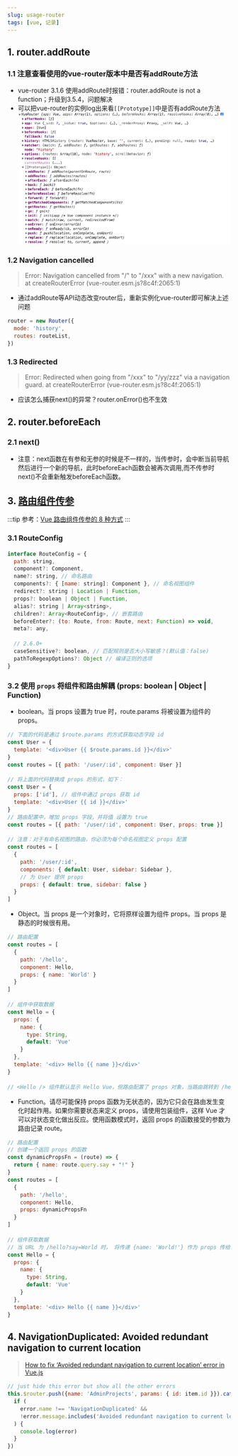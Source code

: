 ```yaml
---
slug: usage-router
tags: [vue, 记录]
---
```


## 1. router.addRoute
### 1.1 注意查看使用的vue-router版本中是否有addRoute方法
- vue-router 3.1.6 使用addRoute时报错：router.addRoute is not a function；升级到3.5.4，问题解决
- 可以把vue-router的实例log出来看`[[Prototype]]`中是否有addRoute方法
![vue-router](img/vue_router.jpeg)

### 1.2 Navigation cancelled
> Error: Navigation cancelled from "/" to "/xxx" with a new navigation.
    at createRouterError (vue-router.esm.js?8c4f:2065:1)

- 通过addRoute等API动态改变router后，重新实例化vue-router即可解决上述问题
```js
router = new Router({
  mode: 'history',
  routes: routeList,
})
```

### 1.3 Redirected
> Error: Redirected when going from "/xxx" to "/yy/zzz" via a navigation guard.
  at createRouterError (vue-router.esm.js?8c4f:2065:1)

- 应该怎么捕获next()的异常？router.onError()也不生效

## 2. router.beforeEach
### 2.1 next()
- 注意：next函数在有参和无参的时候是不一样的，当传参时，会中断当前导航然后进行一个新的导航，此时beforeEach函数会被再次调用,而不传参时next()不会重新触发beforeEach函数。

## 3. [路由组件传参](https://v3.router.vuejs.org/zh/guide/essentials/passing-props.html)
:::tip
参考：[Vue 路由组件传参的 8 种方式](https://segmentfault.com/a/1190000039398462)
:::

### 3.1 RouteConfig
```js
interface RouteConfig = {
  path: string,
  component?: Component,
  name?: string, // 命名路由
  components?: { [name: string]: Component }, // 命名视图组件
  redirect?: string | Location | Function,
  props?: boolean | Object | Function,
  alias?: string | Array<string>,
  children?: Array<RouteConfig>, // 嵌套路由
  beforeEnter?: (to: Route, from: Route, next: Function) => void,
  meta?: any,

  // 2.6.0+
  caseSensitive?: boolean, // 匹配规则是否大小写敏感？(默认值：false)
  pathToRegexpOptions?: Object // 编译正则的选项
}
```

### 3.2 使用 `props` 将组件和路由解耦 (props: boolean | Object | Function)
- boolean。当 props 设置为 true 时，route.params 将被设置为组件的 props。
```js
// 下面的代码是通过 $route.params 的方式获取动态字段 id
const User = {
  template: '<div>User {{ $route.params.id }}</div>'
}
const routes = [{ path: '/user/:id', component: User }]

// 将上面的代码替换成 props 的形式，如下：
const User = {
  props: ['id'], // 组件中通过 props 获取 id
  template: '<div>User {{ id }}</div>'
}
// 路由配置中，增加 props 字段，并将值 设置为 true
const routes = [{ path: '/user/:id', component: User, props: true }]

// 注意：对于有命名视图的路由，你必须为每个命名视图定义 props 配置
const routes = [
  {
    path: '/user/:id',
    components: { default: User, sidebar: Sidebar },
    // 为 User 提供 props
    props: { default: true, sidebar: false }
  }
]
```

- Object。当 props 是一个对象时，它将原样设置为组件 props。当 props 是静态的时候很有用。
```js
// 路由配置
const routes = [
  {
    path: '/hello',
    component: Hello,
    props: { name: 'World' }
  }
]

// 组件中获取数据
const Hello = {
  props: {
    name: {
      type: String,
      default: 'Vue'
    }
  },
  template: '<div> Hello {{ name }}</div>'
}

// <Hello /> 组件默认显示 Hello Vue，但路由配置了 props 对象，当路由跳转到 /hello 时，会显示传递过来的 name， 页面会显示为 Hello World。
```

- Function。请尽可能保持 props 函数为无状态的，因为它只会在路由发生变化时起作用。如果你需要状态来定义 props，请使用包装组件，这样 Vue 才可以对状态变化做出反应。使用函数模式时，返回 props 的函数接受的参数为路由记录 route。
```js
// 路由配置
// 创建一个返回 props 的函数
const dynamicPropsFn = (route) => {
  return { name: route.query.say + "!" }
}
const routes = [
  {
    path: '/hello',
    component: Hello,
    props: dynamicPropsFn
  }
]

// 组件获取数据
// 当 URL 为 /hello?say=World 时， 将传递 {name: 'World!'} 作为 props 传给 Hello 组件
const Hello = {
  props: {
    name: {
      type: String,
      default: 'Vue'
    }
  },
  template: '<div> Hello {{ name }}</div>'
}
```

## 4. NavigationDuplicated: Avoided redundant navigation to current location
> [How to fix ‘Avoided redundant navigation to current location’ error in Vue.js](https://renatello.com/vuejs-avoided-redundant-navigation/)

```js
// just hide this error but show all the other errors
this.$router.push({name: 'AdminProjects', params: { id: item.id }}).catch(error => {
  if (
    error.name !== 'NavigationDuplicated' &&
    !error.message.includes('Avoided redundant navigation to current location')
  ) {
    console.log(error)
  }
})
```